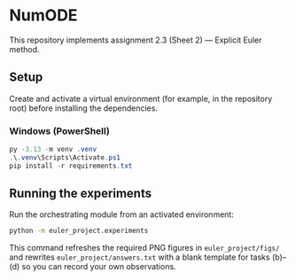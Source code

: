 # NumODE

This repository implements assignment 2.3 (Sheet 2) — Explicit Euler method.

## Setup

Create and activate a virtual environment (for example, in the repository root)
before installing the dependencies.

### Windows (PowerShell)

```powershell
py -3.13 -m venv .venv
.\.venv\Scripts\Activate.ps1
pip install -r requirements.txt
```

## Running the experiments

Run the orchestrating module from an activated environment:

```bash
python -m euler_project.experiments
```

This command refreshes the required PNG figures in `euler_project/figs/` and
rewrites `euler_project/answers.txt` with a blank template for tasks (b)–(d)
so you can record your own observations.
